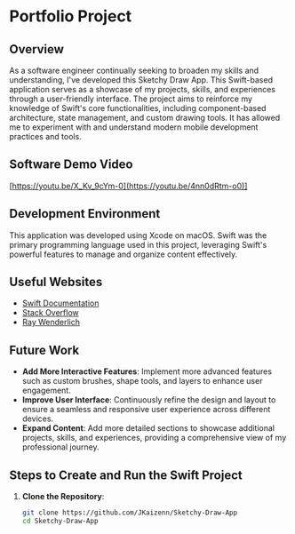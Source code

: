 # Portfolio Project

## Overview

As a software engineer continually seeking to broaden my skills and understanding, I've developed this Sketchy Draw App. This Swift-based application serves as a showcase of my projects, skills, and experiences through a user-friendly interface. The project aims to reinforce my knowledge of Swift's core functionalities, including component-based architecture, state management, and custom drawing tools. It has allowed me to experiment with and understand modern mobile development practices and tools.

## Software Demo Video

[https://youtu.be/X_Kv_9cYm-0](https://youtu.be/4nn0dRtm-o0)]

## Development Environment

This application was developed using Xcode on macOS. Swift was the primary programming language used in this project, leveraging Swift's powerful features to manage and organize content effectively.

## Useful Websites

- [Swift Documentation](https://developer.apple.com/documentation/swift)
- [Stack Overflow](https://stackoverflow.com/)
- [Ray Wenderlich](https://www.raywenderlich.com/)

## Future Work

- **Add More Interactive Features**: Implement more advanced features such as custom brushes, shape tools, and layers to enhance user engagement.
- **Improve User Interface**: Continuously refine the design and layout to ensure a seamless and responsive user experience across different devices.
- **Expand Content**: Add more detailed sections to showcase additional projects, skills, and experiences, providing a comprehensive view of my professional journey.

## Steps to Create and Run the Swift Project

1. **Clone the Repository**:
   ```sh
   git clone https://github.com/JKaizenn/Sketchy-Draw-App
   cd Sketchy-Draw-App

